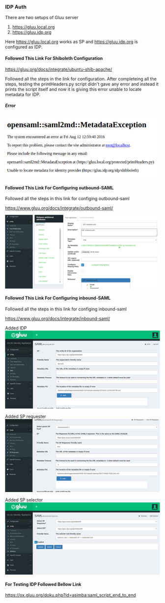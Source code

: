 ### IDP Auth

There are two setups of Gluu server
1. https://gluu.local.org
2. https://gluu.idp.org

Here https://gluu.local.org works as SP and https://gluu.idp.org is configured as IDP.

#### Followed This Link For Shiboleth Configuration
https://gluu.org/docs/integrate/ubuntu-shib-apache/

Followed all the steps in the link for configuration.
After completeing all the steps, testing the printHeaders.py script didn't gave any error and instead it prints the script itself and now it is giving this error unable to locate metadata for IDP.

##### Error
![image](https://github.com/arvindsinghtomar/idp-initiated-auth/blob/master/img/ErrorInMataData.png)

#### Followed This Link For Configuring outbound-SAML
Followed all the steps in this link for configing outbound-saml

https://www.gluu.org/docs/integrate/outbound-saml/

![image](https://github.com/arvindsinghtomar/idp-initiated-auth/blob/master/img/AddedTrustRelationships.png)

#### Followed This Link For Configuring inbound-SAML
Followed all the steps in this link for configing inbound-saml

https://www.gluu.org/docs/integrate/inbound-saml/

Added IDP
![image](https://github.com/arvindsinghtomar/idp-initiated-auth/blob/master/img/IDP%20configuration%20inn%20SP.png)

Added SP requester
![image](https://github.com/arvindsinghtomar/idp-initiated-auth/blob/master/img/Added%20SP%20requester%20in%20IDP.png)

Added SP selector
![image](https://github.com/arvindsinghtomar/idp-initiated-auth/blob/master/img/SAMLSelector.png)

#### For Testing IDP Followed Bellow Link

https://ox.gluu.org/doku.php?id=asimba:saml_script_end_to_end


